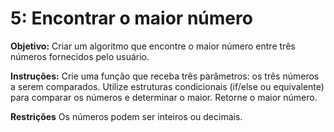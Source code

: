 # 5: Encontrar o maior número
**Objetivo:**
Criar um algoritmo que encontre o maior número entre três números fornecidos pelo usuário.

**Instruções:**
Crie uma função que receba três parâmetros: os três números a serem comparados.
Utilize estruturas condicionais (if/else ou equivalente) para comparar os números e determinar o maior.
Retorne o maior número.

**Restrições**
Os números podem ser inteiros ou decimais.